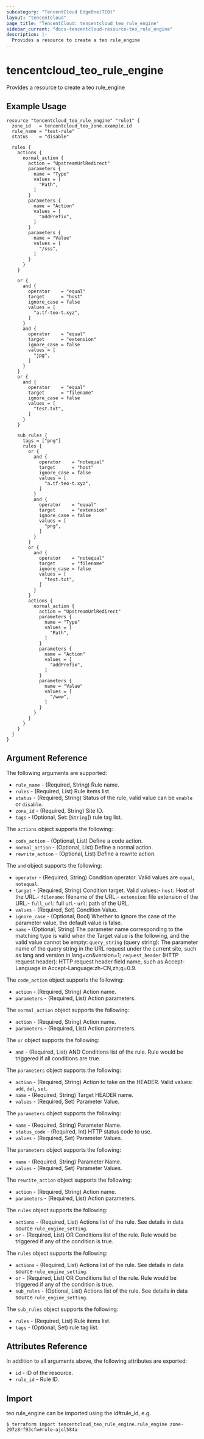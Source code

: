 ```yaml
---
subcategory: "TencentCloud EdgeOne(TEO)"
layout: "tencentcloud"
page_title: "TencentCloud: tencentcloud_teo_rule_engine"
sidebar_current: "docs-tencentcloud-resource-teo_rule_engine"
description: |-
  Provides a resource to create a teo rule_engine
---
```


# tencentcloud_teo_rule_engine

Provides a resource to create a teo rule_engine

## Example Usage

```hcl
resource "tencentcloud_teo_rule_engine" "rule1" {
  zone_id   = tencentcloud_teo_zone.example.id
  rule_name = "test-rule"
  status    = "disable"

  rules {
    actions {
      normal_action {
        action = "UpstreamUrlRedirect"
        parameters {
          name = "Type"
          values = [
            "Path",
          ]
        }
        parameters {
          name = "Action"
          values = [
            "addPrefix",
          ]
        }
        parameters {
          name = "Value"
          values = [
            "/sss",
          ]
        }
      }
    }

    or {
      and {
        operator    = "equal"
        target      = "host"
        ignore_case = false
        values = [
          "a.tf-teo-t.xyz",
        ]
      }
      and {
        operator    = "equal"
        target      = "extension"
        ignore_case = false
        values = [
          "jpg",
        ]
      }
    }
    or {
      and {
        operator    = "equal"
        target      = "filename"
        ignore_case = false
        values = [
          "test.txt",
        ]
      }
    }

    sub_rules {
      tags = ["png"]
      rules {
        or {
          and {
            operator    = "notequal"
            target      = "host"
            ignore_case = false
            values = [
              "a.tf-teo-t.xyz",
            ]
          }
          and {
            operator    = "equal"
            target      = "extension"
            ignore_case = false
            values = [
              "png",
            ]
          }
        }
        or {
          and {
            operator    = "notequal"
            target      = "filename"
            ignore_case = false
            values = [
              "test.txt",
            ]
          }
        }
        actions {
          normal_action {
            action = "UpstreamUrlRedirect"
            parameters {
              name = "Type"
              values = [
                "Path",
              ]
            }
            parameters {
              name = "Action"
              values = [
                "addPrefix",
              ]
            }
            parameters {
              name = "Value"
              values = [
                "/www",
              ]
            }
          }
        }
      }
    }
  }
}
```

## Argument Reference

The following arguments are supported:

* `rule_name` - (Required, String) Rule name.
* `rules` - (Required, List) Rule items list.
* `status` - (Required, String) Status of the rule, valid value can be `enable` or `disable`.
* `zone_id` - (Required, String) Site ID.
* `tags` - (Optional, Set: [`String`]) rule tag list.

The `actions` object supports the following:

* `code_action` - (Optional, List) Define a code action.
* `normal_action` - (Optional, List) Define a normal action.
* `rewrite_action` - (Optional, List) Define a rewrite action.

The `and` object supports the following:

* `operator` - (Required, String) Condition operator. Valid values are `equal`, `notequal`.
* `target` - (Required, String) Condition target. Valid values:- `host`: Host of the URL.- `filename`: filename of the URL.- `extension`: file extension of the URL.- `full_url`: full url.- `url`: path of the URL.
* `values` - (Required, Set) Condition Value.
* `ignore_case` - (Optional, Bool) Whether to ignore the case of the parameter value, the default value is false.
* `name` - (Optional, String) The parameter name corresponding to the matching type is valid when the Target value is the following, and the valid value cannot be empty: `query_string` (query string): The parameter name of the query string in the URL request under the current site, such as lang and version in lang=cn&version=1; `request_header` (HTTP request header): HTTP request header field name, such as Accept-Language in Accept-Language:zh-CN,zh;q=0.9.

The `code_action` object supports the following:

* `action` - (Required, String) Action name.
* `parameters` - (Required, List) Action parameters.

The `normal_action` object supports the following:

* `action` - (Required, String) Action name.
* `parameters` - (Required, List) Action parameters.

The `or` object supports the following:

* `and` - (Required, List) AND Conditions list of the rule. Rule would be triggered if all conditions are true.

The `parameters` object supports the following:

* `action` - (Required, String) Action to take on the HEADER. Valid values: `add`, `del`, `set`.
* `name` - (Required, String) Target HEADER name.
* `values` - (Required, Set) Parameter Value.

The `parameters` object supports the following:

* `name` - (Required, String) Parameter Name.
* `status_code` - (Required, Int) HTTP status code to use.
* `values` - (Required, Set) Parameter Values.

The `parameters` object supports the following:

* `name` - (Required, String) Parameter Name.
* `values` - (Required, Set) Parameter Values.

The `rewrite_action` object supports the following:

* `action` - (Required, String) Action name.
* `parameters` - (Required, List) Action parameters.

The `rules` object supports the following:

* `actions` - (Required, List) Actions list of the rule. See details in data source `rule_engine_setting`.
* `or` - (Required, List) OR Conditions list of the rule. Rule would be triggered if any of the condition is true.

The `rules` object supports the following:

* `actions` - (Required, List) Actions list of the rule. See details in data source `rule_engine_setting`.
* `or` - (Required, List) OR Conditions list of the rule. Rule would be triggered if any of the condition is true.
* `sub_rules` - (Optional, List) Actions list of the rule. See details in data source `rule_engine_setting`.

The `sub_rules` object supports the following:

* `rules` - (Required, List) Rule items list.
* `tags` - (Optional, Set) rule tag list.

## Attributes Reference

In addition to all arguments above, the following attributes are exported:

* `id` - ID of the resource.
* `rule_id` - Rule ID.


## Import

teo rule_engine can be imported using the id#rule_id, e.g.
```
$ terraform import tencentcloud_teo_rule_engine.rule_engine zone-297z8rf93cfw#rule-ajol584a
```

